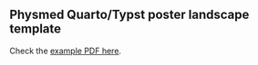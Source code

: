 ## Physmed Quarto/Typst poster landscape template

Check the [example PDF here](https://felipecybis.github.io/quarto-physmed-template/physmed-poster-landscape/template.pdf).
